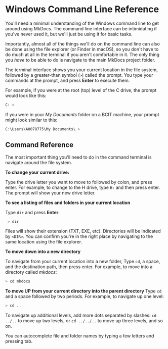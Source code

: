 # Windows Command Line Reference

You'll need a minimal understanding of the Windows command line to get around using MkDocs. The command line interface can be intimidating if you've never used it, but we'll just be using it for basic tasks.

Importantly, almost all of the things we'll do on the command line can also be done using the file explorer (or Finder in macOS), so you don't have to do much at all in the terminal if you aren't comfortable in it. The only thing you *have* to be able to do is navigate to the main MkDocs project folder.

The terminal interface shows you your current location in the file system, followed by a greater-than symbol (`>`) called the prompt. You type your commands at the prompt, and press **Enter** to execute them.

For example, if you were at the root (top) level of the C drive, the prompt would look like this:

```bash
C: >
```

If you were in your *My Documents* folder on a BCIT machine, your prompt might look similar to this:

```bash
C:\Users\A0078775\My Documents\ >
```

## Command Reference
The most important thing you'll need to do in the command terminal is navigate around the file system. 

**To change your current drive:**

Type the drive letter you want to move to followed by colon, and press enter. For example, to change to the H drive, type
`H:` and then press enter. The prompt will show your new drive letter.

**To see a listing of files and folders in your current location** 

Type `dir` and press **Enter**:
```bash
 > dir
```

Files will show their extension (TXT, EXE, etc). Directories will be indicated by `<DIR>`. You can confirm you're in the right place by navigating to the same location using the file explorer.

**To move down into a new directory** 

To navigate from your current location into a new folder, Type `cd`, a space, and the destination path, then press enter. For example, to move into a directory called *mkdocs*:

```bash
> cd mkdocs
```

**To move UP from your current directory into the parent directory**
Type `cd` and a space followed by two periods. For example, to navigate up one level:

```bash
> cd .. 
```

To navigate up additional levels, add more dots separated by slashes: `cd ../..` to move up two levels, or `cd ../../..` to move up three levels, and so on.

You can autocomplete file and folder names by typing a few letters and pressing tab.
